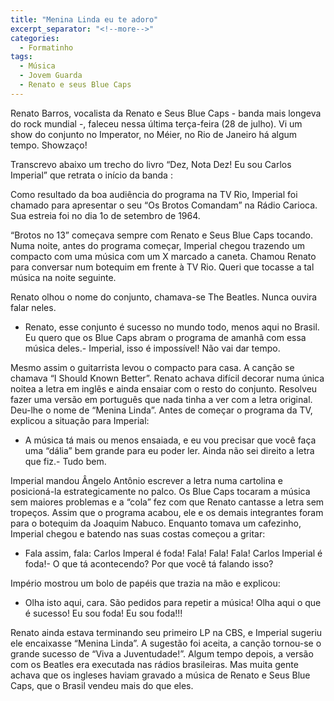 ```yaml
---
title: "Menina Linda eu te adoro"
excerpt_separator: "<!--more-->"
categories:
  - Formatinho
tags:
  - Música
  - Jovem Guarda
  - Renato e seus Blue Caps
---
```


Renato Barros, vocalista da Renato e Seus Blue Caps - banda mais longeva do rock mundial -, faleceu nessa última terça-feira (28 de julho). Vi um show do conjunto no Imperator, no Méier, no Rio de Janeiro há algum tempo. Showzaço!

Transcrevo abaixo um trecho do livro “Dez, Nota Dez! Eu sou Carlos Imperial” que retrata o início da banda :

Como resultado da boa audiência do programa na TV Rio, Imperial foi chamado para apresentar o seu “Os Brotos Comandam” na Rádio Carioca. Sua estreia foi no dia 1o de setembro de 1964.

“Brotos no 13” começava sempre com Renato e Seus Blue Caps tocando. Numa noite, antes do programa começar, Imperial chegou trazendo um compacto com uma música com um X marcado a caneta. Chamou Renato para conversar num botequim em frente à TV Rio. Queri que tocasse a tal música na noite seguinte. 

Renato olhou o nome do conjunto, chamava-se The Beatles. Nunca ouvira falar neles.

- Renato, esse conjunto é sucesso no mundo todo, menos aqui no Brasil. Eu quero que os Blue Caps abram o programa de amanhã com essa música deles.- Imperial, isso é impossível! Não vai dar tempo.

Mesmo assim o guitarrista levou o compacto para casa. A canção se chamava “I Should Known Better”. Renato achava difícil decorar numa única noitea a letra em inglês e ainda ensaiar com o resto do conjunto. Resolveu fazer uma versão em português que nada tinha a ver com a letra original. Deu-lhe o nome de “Menina Linda”. Antes de começar o programa da TV, explicou a situação para Imperial:

- A música tá mais ou menos ensaiada, e eu vou precisar que você faça uma “dália” bem grande para eu poder ler. Ainda não sei direito a letra que fiz.- Tudo bem.

Imperial mandou Ângelo Antônio escrever a letra numa cartolina e posicioná-la estrategicamente no palco. Os Blue Caps tocaram a música sem maiores problemas e a “cola” fez com que Renato cantasse a letra sem tropeços. Assim que o programa acabou, ele e os demais integrantes foram para o botequim da Joaquim Nabuco. Enquanto tomava um cafezinho, Imperial chegou e batendo nas suas costas começou a gritar:

- Fala assim, fala: Carlos Imperal é foda! Fala! Fala! Fala! Carlos Imperial é foda!- O que tá acontecendo? Por que você tá falando isso?

Império mostrou um bolo de papéis que trazia na mão e explicou:

- Olha isto aqui, cara. São pedidos para repetir a música! Olha aqui o que é sucesso! Eu sou foda! Eu sou foda!!!

Renato ainda estava terminando seu primeiro LP na CBS, e Imperial sugeriu ele encaixasse “Menina Linda”. A sugestão foi aceita, a canção tornou-se o grande sucesso de “Viva a Juventudade!”. Algum tempo depois, a versão com os Beatles era executada nas rádios brasileiras. Mas muita gente achava que os ingleses haviam gravado a música de Renato e Seus Blue Caps, que o Brasil vendeu mais do que eles.